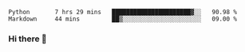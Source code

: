<!--START_SECTION:waka-->
```text
Python       7 hrs 29 mins   ██████████████████████▓░░   90.98 % 
Markdown     44 mins         ██▒░░░░░░░░░░░░░░░░░░░░░░   09.00 % 
```
<!--END_SECTION:waka-->

### Hi there 👋

<!--
**DnC275/DnC275** is a ✨ _special_ ✨ repository because its `README.md` (this file) appears on your GitHub profile.

Here are some ideas to get you started:

- 🔭 I’m currently working on ...
- 🌱 I’m currently learning ...
- 👯 I’m looking to collaborate on ...
- 🤔 I’m looking for help with ...
- 💬 Ask me about ...
- 📫 How to reach me: ...
- 😄 Pronouns: ...
- ⚡ Fun fact: ...
-->
